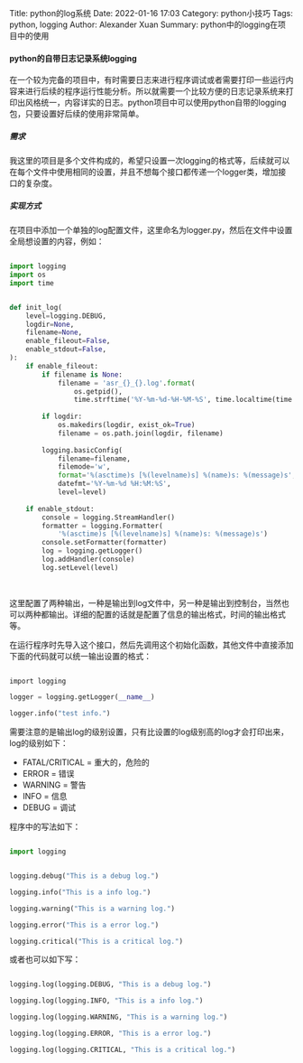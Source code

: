 Title: python的log系统
Date: 2022-01-16 17:03
Category: python小技巧
Tags: python, logging
Author: Alexander Xuan
Summary: python中的logging在项目中的使用

#### python的自带日志记录系统logging
在一个较为完备的项目中，有时需要日志来进行程序调试或者需要打印一些运行内容来进行后续的程序运行性能分析。所以就需要一个比较方便的日志记录系统来打印出风格统一，内容详实的日志。python项目中可以使用python自带的logging包，只要设置好后续的使用非常简单。

##### 需求
我这里的项目是多个文件构成的，希望只设置一次logging的格式等，后续就可以在每个文件中使用相同的设置，并且不想每个接口都传递一个logger类，增加接口的复杂度。

##### 实现方式
在项目中添加一个单独的log配置文件，这里命名为logger.py，然后在文件中设置全局想设置的内容，例如：
```python

import logging  
import os   
import time


def init_log(  
    level=logging.DEBUG,  
    logdir=None,  
    filename=None,
    enable_fileout=False,  
    enable_stdout=False,  
):  
    if enable_fileout:
        if filename is None:  
            filename = 'asr_{}_{}.log'.format(  
                os.getpid(),  
                time.strftime('%Y-%m-%d-%H-%M-%S', time.localtime(time.time())))  
    
        if logdir:  
            os.makedirs(logdir, exist_ok=True) 
            filename = os.path.join(logdir, filename)  
    
        logging.basicConfig(  
            filename=filename,  
            filemode='w',  
            format='%(asctime)s [%(levelname)s] %(name)s: %(message)s',  
            datefmt='%Y-%m-%d %H:%M:%S',  
            level=level)  
  
    if enable_stdout:  
        console = logging.StreamHandler()  
        formatter = logging.Formatter(  
            '%(asctime)s [%(levelname)s] %(name)s: %(message)s')  
        console.setFormatter(formatter)  
        log = logging.getLogger()  
        log.addHandler(console)  
        log.setLevel(level)
		
		
```

这里配置了两种输出，一种是输出到log文件中，另一种是输出到控制台，当然也可以两种都输出。详细的配置的话就是配置了信息的输出格式，时间的输出格式等。

在运行程序时先导入这个接口，然后先调用这个初始化函数，其他文件中直接添加下面的代码就可以统一输出设置的格式：

```python

import logging

logger = logging.getLogger(__name__)

logger.info("test info.")

```

需要注意的是输出log的级别设置，只有比设置的log级别高的log才会打印出来，log的级别如下：
-   FATAL/CRITICAL = 重大的，危险的
-   ERROR = 错误
-   WARNING = 警告
-   INFO = 信息
-   DEBUG = 调试

程序中的写法如下：
```python

import logging


logging.debug("This is a debug log.")

logging.info("This is a info log.")

logging.warning("This is a warning log.")

logging.error("This is a error log.")

logging.critical("This is a critical log.")

```
或者也可以如下写：
```python

logging.log(logging.DEBUG, "This is a debug log.")

logging.log(logging.INFO, "This is a info log.")

logging.log(logging.WARNING, "This is a warning log.")

logging.log(logging.ERROR, "This is a error log.")

logging.log(logging.CRITICAL, "This is a critical log.")

```